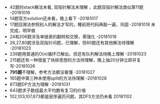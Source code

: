 * 42题的stack解法未看, 双指针解法未理解 ，此题双指针解法类似第11题  -20181016
* 14题官方solution还未看，晚上看下 -20181017
* 17题回溯法参照别人的解法才写的，睡前把代码再敲一遍，巩固 -20181018 未完成，明早做
* 24和206题涉及单链表的翻转和交换，需强化 -20181018
* 26,27,80题涉及双指针问题，已理解，但80题还有其他解法待理解 -20181023
* 239题用普通的O(n)循环已解出，但还有队列解法待晚上理解 -20181023
* 215题还有一种借鉴了快排思想的方法待理解，晚上抽20分钟立即并复写-20181026
* **795题**不理解，参考方法都没看懂 -20181027
* 165题中第三种未使用split的方法待理解 -20181028
* 873题DP方法为理解 -20181031
* 643题求子数组最大平均数有复习的价值
* 102,103,107,673都是层序遍历问题，其DFS方法仍未看 20181102
